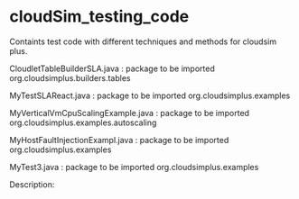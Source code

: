 # cloudSim_testing_code
Containts test code with different techniques and methods for cloudsim plus.

CloudletTableBuilderSLA.java : package to be imported org.cloudsimplus.builders.tables

MyTestSLAReact.java : package to be imported org.cloudsimplus.examples

MyVerticalVmCpuScalingExample.java : package to be imported org.cloudsimplus.examples.autoscaling

MyHostFaultInjectionExampl.java : package to be imported org.cloudsimplus.examples

MyTest3.java : package to be imported org.cloudsimplus.examples

Description: 



